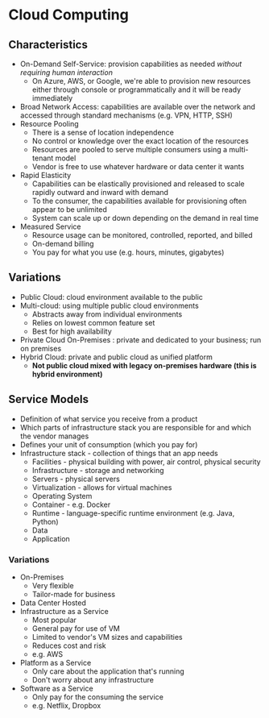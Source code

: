 # Cloud Computing

## Characteristics
- On-Demand Self-Service: provision capabilities as needed _without requiring human interaction_
  - On Azure, AWS, or Google, we're able to provision new resources either through console or programmatically and it will be ready immediately
- Broad Network Access: capabilities are available over the network and accessed through standard mechanisms (e.g. VPN, HTTP, SSH)
- Resource Pooling
  - There is a sense of location independence
  - No control or knowledge over the exact location of the resources
  - Resources are pooled to serve multiple consumers using a multi-tenant model
  - Vendor is free to use whatever hardware or data center it wants
- Rapid Elasticity
  - Capabilities can be elastically provisioned and released to scale rapidly outward and inward with demand
  - To the consumer, the capabilities available for provisioning often appear to be unlimited
  - System can scale up or down depending on the demand in real time
- Measured Service
  - Resource usage can be monitored, controlled, reported, and billed
  - On-demand billing
  - You pay for what you use (e.g. hours, minutes, gigabytes)

## Variations
- Public Cloud: cloud environment available to the public
- Multi-cloud: using multiple public cloud environments
  - Abstracts away from individual environments
  - Relies on lowest common feature set
  - Best for high availability
- Private Cloud On-Premises : private and dedicated to your business; run on premises
- Hybrid Cloud: private and public cloud as unified platform
  - **Not public cloud mixed with legacy on-premises hardware (this is hybrid environment)**

## Service Models
- Definition of what service you receive from a product
- Which parts of infrastructure stack you are responsible for and which the vendor manages
- Defines your unit of consumption (which you pay for)
- Infrastructure stack - collection of things that an app needs
  - Facilities - physical building with power, air control, physical security
  - Infrastructure - storage and networking
  - Servers - physical servers
  - Virtualization - allows for virtual machines
  - Operating System
  - Container - e.g. Docker
  - Runtime - language-specific runtime environment (e.g. Java, Python)
  - Data
  - Application

### Variations
- On-Premises
  - Very flexible
  - Tailor-made for business
- Data Center Hosted
- Infrastructure as a Service
  - Most popular
  - General pay for use of VM
  - Limited to vendor's VM sizes and capabilities
  - Reduces cost and risk
  - e.g. AWS
- Platform as a Service
  - Only care about the application that's running
  - Don't worry about any infrastructure
- Software as a Service
  - Only pay for the consuming the service
  - e.g. Netflix, Dropbox
